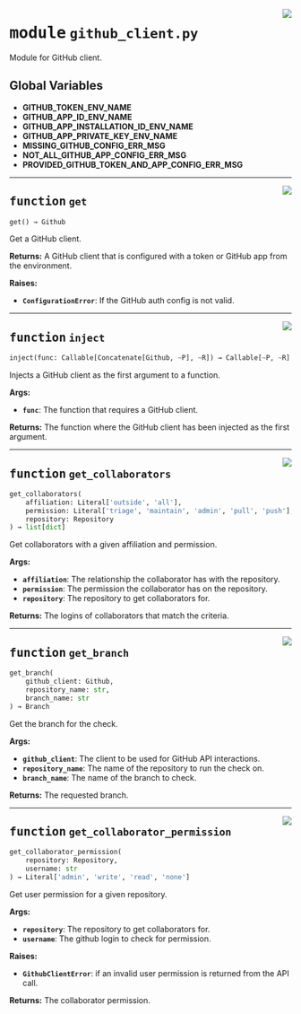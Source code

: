 <!-- markdownlint-disable -->

<a href="../repo_policy_compliance/github_client.py#L0"><img align="right" style="float:right;" src="https://img.shields.io/badge/-source-cccccc?style=flat-square"></a>

# <kbd>module</kbd> `github_client.py`
Module for GitHub client. 

**Global Variables**
---------------
- **GITHUB_TOKEN_ENV_NAME**
- **GITHUB_APP_ID_ENV_NAME**
- **GITHUB_APP_INSTALLATION_ID_ENV_NAME**
- **GITHUB_APP_PRIVATE_KEY_ENV_NAME**
- **MISSING_GITHUB_CONFIG_ERR_MSG**
- **NOT_ALL_GITHUB_APP_CONFIG_ERR_MSG**
- **PROVIDED_GITHUB_TOKEN_AND_APP_CONFIG_ERR_MSG**

---

<a href="../repo_policy_compliance/github_client.py#L50"><img align="right" style="float:right;" src="https://img.shields.io/badge/-source-cccccc?style=flat-square"></a>

## <kbd>function</kbd> `get`

```python
get() → Github
```

Get a GitHub client. 



**Returns:**
  A GitHub client that is configured with a token or GitHub app from the environment. 



**Raises:**
 
 - <b>`ConfigurationError`</b>:  If the GitHub auth config is not valid. 


---

<a href="../repo_policy_compliance/github_client.py#L185"><img align="right" style="float:right;" src="https://img.shields.io/badge/-source-cccccc?style=flat-square"></a>

## <kbd>function</kbd> `inject`

```python
inject(func: Callable[Concatenate[Github, ~P], ~R]) → Callable[~P, ~R]
```

Injects a GitHub client as the first argument to a function. 



**Args:**
 
 - <b>`func`</b>:  The function that requires a GitHub client. 



**Returns:**
 The function where the GitHub client has been injected as the first argument. 


---

<a href="../repo_policy_compliance/github_client.py#L238"><img align="right" style="float:right;" src="https://img.shields.io/badge/-source-cccccc?style=flat-square"></a>

## <kbd>function</kbd> `get_collaborators`

```python
get_collaborators(
    affiliation: Literal['outside', 'all'],
    permission: Literal['triage', 'maintain', 'admin', 'pull', 'push'],
    repository: Repository
) → list[dict]
```

Get collaborators with a given affiliation and permission. 



**Args:**
 
 - <b>`affiliation`</b>:  The relationship the collaborator has with the repository. 
 - <b>`permission`</b>:  The permission the collaborator has on the repository. 
 - <b>`repository`</b>:  The repository to get collaborators for. 



**Returns:**
 The logins of collaborators that match the criteria. 


---

<a href="../repo_policy_compliance/github_client.py#L273"><img align="right" style="float:right;" src="https://img.shields.io/badge/-source-cccccc?style=flat-square"></a>

## <kbd>function</kbd> `get_branch`

```python
get_branch(
    github_client: Github,
    repository_name: str,
    branch_name: str
) → Branch
```

Get the branch for the check. 



**Args:**
 
 - <b>`github_client`</b>:  The client to be used for GitHub API interactions. 
 - <b>`repository_name`</b>:  The name of the repository to run the check on. 
 - <b>`branch_name`</b>:  The name of the branch to check. 



**Returns:**
 The requested branch. 


---

<a href="../repo_policy_compliance/github_client.py#L288"><img align="right" style="float:right;" src="https://img.shields.io/badge/-source-cccccc?style=flat-square"></a>

## <kbd>function</kbd> `get_collaborator_permission`

```python
get_collaborator_permission(
    repository: Repository,
    username: str
) → Literal['admin', 'write', 'read', 'none']
```

Get user permission for a given repository. 



**Args:**
 
 - <b>`repository`</b>:  The repository to get collaborators for. 
 - <b>`username`</b>:  The github login to check for permission. 



**Raises:**
 
 - <b>`GithubClientError`</b>:  if an invalid user permission is returned from the API call. 



**Returns:**
 The collaborator permission. 



